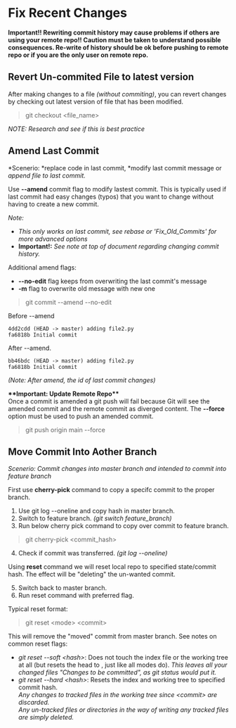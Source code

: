 # Fix Recent Changes

**Important!! Rewriting commit history may cause problems if others are using your remote repo!! Caution must be taken to understand possible consequences. Re-write of history should be ok before pushing to remote repo or if you are the only user on remote repo.**

## **Revert Un-commited File to latest version**

After making changes to a file *(without commiting)*, you can revert changes by checking out latest version of file that has been modified.

> git checkout \<file_name\>

*NOTE: Research and see if this is best practice*  



## **Amend Last Commit**

*Scenerio: *replace code in last commit, *modify last commit message or *append file to last commit.*  

Use **--amend** commit flag to modify lastest commit. This is typically used if last commit had easy changes (typos) that you want to change without having to create a new commit.  
  
*Note:*  
- *This only works on last commit, see rebase or 'Fix_Old_Commits' for more advanced options*  
- **Important!:** *See note at top of document regarding changing commit history.*

Additional amend flags:
- **--no-edit** flag keeps from overwriting the last commit's message
- **-m** flag to overwrite old message with new one  

> git commit --amend --no-edit  


Before --amend
```
4dd2cdd (HEAD -> master) adding file2.py
fa6818b Initial commit
```

After --amend. 
```
bb46bdc (HEAD -> master) adding file2.py
fa6818b Initial commit
```
*(Note: After amend, the id of last commit changes)*

**\*\*Important: Update Remote Repo\*\***  
Once a commit is amended a git push will fail because Git will see the amended commit and the remote commit as diverged content. The **--force** option must be used to push an amended commit.

> git push origin main --force 



## **Move Commit Into Aother Branch**

*Scenerio: Commit changes into master branch and intended to commit into feature branch*

First use **cherry-pick** command to copy a specifc commit to the proper branch. 

1. Use git log --oneline and copy hash in master branch.
2. Switch to feature branch. *(git switch feature_branch)*
3. Run below cherry pick command to copy over commit to feature branch.

> git cherry-pick \<commit_hash\>


4. Check if commit was transferred. *(git log --oneline)*

Using **reset** command we will reset local repo to specified state/commit hash. The effect will be "deleting" the un-wanted commit.  

5. Switch back to master branch.
6. Run reset command with preferred flag. 

Typical reset format:

> git reset \<mode\> \<commit\>

This will remove the "moved" commit from master branch. See notes on common reset flags:  
- *git reset --soft \<hash\>*: Does not touch the index file or the working tree at all (but resets the head to <commit>, just like all modes do). *This leaves all your changed files "Changes to be committed", as git status would put it.*  
- *git reset --hard \<hash\>*: Resets the index and working tree to specified commit hash.  
*Any changes to tracked files in the working tree since \<commit\> are discarded.*  
*Any un-tracked files or directories in the way of writing any tracked files are simply deleted.*








